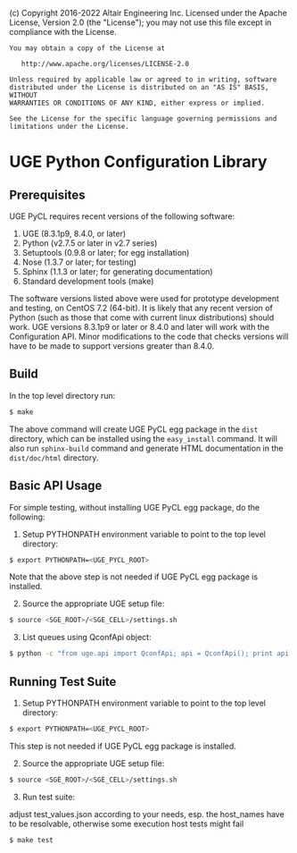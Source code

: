 (c) Copyright 2016-2022 Altair Engineering Inc.
    Licensed under the Apache License, Version 2.0 (the "License"); you may not
    use this file except in compliance with the License.

    You may obtain a copy of the License at

       http://www.apache.org/licenses/LICENSE-2.0

    Unless required by applicable law or agreed to in writing, software
    distributed under the License is distributed on an "AS IS" BASIS, WITHOUT
    WARRANTIES OR CONDITIONS OF ANY KIND, either express or implied.

    See the License for the specific language governing permissions and
    limitations under the License.


# UGE Python Configuration Library

## Prerequisites

UGE PyCL requires recent versions of the following software:

1. UGE (8.3.1p9, 8.4.0, or later)
2. Python (v2.7.5 or later in v2.7 series)
3. Setuptools (0.9.8 or later; for egg installation)
4. Nose (1.3.7 or later; for testing)
5. Sphinx (1.1.3 or later; for generating documentation)
6. Standard development tools (make)

The software versions listed above were used for prototype development and
testing, on CentOS 7.2 (64-bit). It is likely that any recent version of 
Python (such as those that come with current linux distributions) should work.
UGE versions 8.3.1p9 or later or 8.4.0 and later will work with the Configuration API.
Minor modifications to the code that checks versions will have to be made to support
versions greater than 8.4.0.  

## Build

In the top level directory run:

```sh
$ make 
```

The above command will create UGE PyCL egg package in the `dist` directory, which can be installed using the `easy_install` command. It will also run `sphinx-build` command and generate HTML documentation in the `dist/doc/html` directory.

## Basic API Usage

For simple testing, without installing UGE PyCL egg package, do the following:

1) Setup PYTHONPATH environment variable to point to the top level directory:

```sh
$ export PYTHONPATH=<UGE_PYCL_ROOT>
```

Note that the above step is not needed if UGE PyCL egg package is installed.

2) Source the appropriate UGE setup file:

```sh
$ source <SGE_ROOT>/<SGE_CELL>/settings.sh
```

3) List queues using QconfApi object:

```sh
$ python -c "from uge.api import QconfApi; api = QconfApi(); print api.list_queues()"
```

## Running Test Suite

1) Setup PYTHONPATH environment variable to point to the top level directory:

```sh
$ export PYTHONPATH=<UGE_PYCL_ROOT>
```

This step is not needed if UGE PyCL egg package is installed.

2) Source the appropriate UGE setup file:

```sh
$ source <SGE_ROOT>/<SGE_CELL>/settings.sh
```

3) Run test suite:

  adjust test_values.json according to your needs, esp. the host_names have to be resolvable,
  otherwise some execution host tests might fail

```sh
$ make test 
```

